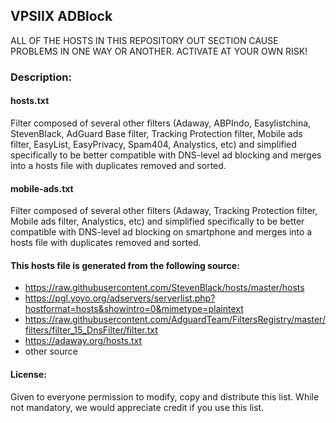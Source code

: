 ## VPSIIX ADBlock

ALL OF THE HOSTS IN THIS REPOSITORY OUT SECTION CAUSE PROBLEMS IN ONE WAY OR ANOTHER. ACTIVATE AT YOUR OWN RISK!


### Description:

#### hosts.txt
Filter composed of several other filters (Adaway, ABPIndo, Easylistchina, StevenBlack, AdGuard Base filter, Tracking Protection filter, Mobile ads filter, EasyList, EasyPrivacy, Spam404, Analystics, etc) and simplified specifically to be better compatible with DNS-level ad blocking and merges into a hosts file with duplicates removed and sorted.


#### mobile-ads.txt
Filter composed of several other filters (Adaway, Tracking Protection filter, Mobile ads filter, Analystics, etc) and simplified specifically to be better compatible with DNS-level ad blocking on smartphone and merges into a hosts file with duplicates removed and sorted.


#### This hosts file is generated from the following source:
* https://raw.githubusercontent.com/StevenBlack/hosts/master/hosts
* https://pgl.yoyo.org/adservers/serverlist.php?hostformat=hosts&showintro=0&mimetype=plaintext
* https://raw.githubusercontent.com/AdguardTeam/FiltersRegistry/master/filters/filter_15_DnsFilter/filter.txt
* https://adaway.org/hosts.txt
* other source


#### License:
Given to everyone permission to modify, copy and distribute this list. While not mandatory, we would appreciate credit if you use this list.
